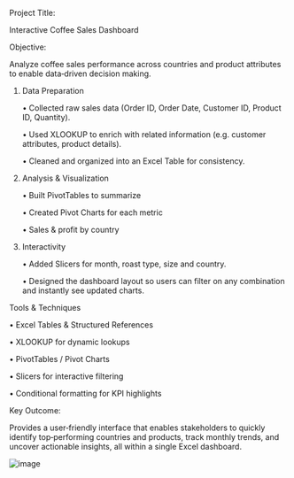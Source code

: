 Project Title:

 Interactive Coffee Sales Dashboard 

Objective:

 Analyze coffee sales performance across countries and product attributes to enable data‑driven decision making.

1. Data Preparation

    •	Collected raw sales data (Order ID, Order Date, Customer ID, Product ID, Quantity).
   
    •	Used XLOOKUP to enrich with related information (e.g. customer attributes, product details).
   
    •	Cleaned and organized into an Excel Table for consistency.
   
3. Analysis & Visualization

    •	Built PivotTables to summarize
  
    •	Created Pivot Charts for each metric
  
    •	Sales & profit by country

3. Interactivity

   •	Added Slicers for month, roast type, size and country.
  
   •	Designed the dashboard layout so users can filter on any combination and instantly see updated charts.

 Tools & Techniques

   •	Excel Tables & Structured References
  
   •	XLOOKUP for dynamic lookups
  
   •	PivotTables / Pivot Charts
  
  •	Slicers for interactive filtering
  
  •	Conditional formatting for KPI highlights
  

Key Outcome:

Provides a user‑friendly interface that enables stakeholders to quickly identify top‑performing countries and products, track monthly trends, and uncover actionable insights, all within a single Excel dashboard.

![image](https://github.com/user-attachments/assets/7efda452-37fd-4146-8806-ae531d2f0bd4)


